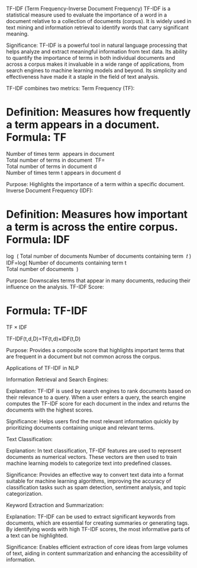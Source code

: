 TF-IDF (Term Frequency-Inverse Document Frequency)
TF-IDF is a statistical measure used to evaluate the importance of a word in a document relative to a collection of documents (corpus). It is widely used in text mining and information retrieval to identify words that carry significant meaning. 

Significance:
TF-IDF is a powerful tool in natural language processing that helps analyze and extract meaningful information from text data. Its ability to quantify the importance of terms in both individual documents and across a corpus makes it invaluable in a wide range of applications, from search engines to machine learning models and beyond. Its simplicity and effectiveness have made it a staple in the field of text analysis.

TF-IDF combines two metrics:
Term Frequency (TF):

Definition: Measures how frequently a term appears in a document.
Formula:
TF
=
Number of times term 
appears in document 
Total number of terms in document 
TF= 
Total number of terms in document d
Number of times term t appears in document d
​
 
Purpose: Highlights the importance of a term within a specific document.
Inverse Document Frequency (IDF):

Definition: Measures how important a term is across the entire corpus.
Formula:
IDF
=
log
⁡
(
Total number of documents
Number of documents containing term 
𝑡
)
IDF=log( 
Number of documents containing term t
Total number of documents
​
 )
 
Purpose: Downscales terms that appear in many documents, reducing their influence on the analysis.
TF-IDF Score:

Formula:
TF-IDF
=
TF
×
IDF

TF-IDF(t,d,D)=TF(t,d)×IDF(t,D)

Purpose: Provides a composite score that highlights important terms that are frequent in a document but not common across the corpus.

Applications of TF-IDF in NLP

Information Retrieval and Search Engines:

Explanation: TF-IDF is used by search engines to rank documents based on their relevance to a query. When a user enters a query, the search engine computes the TF-IDF score for each document in the index and returns the documents with the highest scores.

Significance: Helps users find the most relevant information quickly by prioritizing documents containing unique and relevant terms.

Text Classification:

Explanation: In text classification, TF-IDF features are used to represent documents as numerical vectors. These vectors are then used to train machine learning models to categorize text into predefined classes.

Significance: Provides an effective way to convert text data into a format suitable for machine learning algorithms, improving the accuracy of classification tasks such as spam detection, sentiment analysis, and topic categorization.

Keyword Extraction and Summarization:

Explanation: TF-IDF can be used to extract significant keywords from documents, which are essential for creating summaries or generating tags. By identifying words with high TF-IDF scores, the most informative parts of a text can be highlighted.

Significance: Enables efficient extraction of core ideas from large volumes of text, aiding in content summarization and enhancing the accessibility of information.
